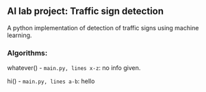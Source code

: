 ## AI lab project: Traffic sign detection
A python implementation of detection of traffic signs using machine learning.

### Algorithms:

whatever() - `main.py, lines x-z`: no info given.

hi() - `main.py, lines a-b`: hello
